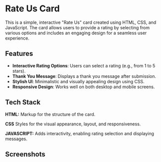 
# Rate Us Card

This is a simple, interactive "Rate Us" card created using HTML, CSS, and JavaScript. The card allows users to provide a rating by selecting from various options and includes an engaging design for a seamless user experience.








## Features

- **Interactive Rating Options**: Users can select a rating (e.g., from 1 to 5 stars).
- **Thank You Message**: Displays a thank you message after submission.
- **Stylish UI**: Minimalistic and visually appealing design using CSS.
- **Responsive Design**: Works well on both desktop and mobile screens.


## Tech Stack

**HTML:** Markup for the structure of the card.

**CSS**  Styles for the visual appearance, layout, and responsiveness.

**JAVASCRIPT:** Adds interactivity, enabling rating selection and displaying messages.

## Screenshots









